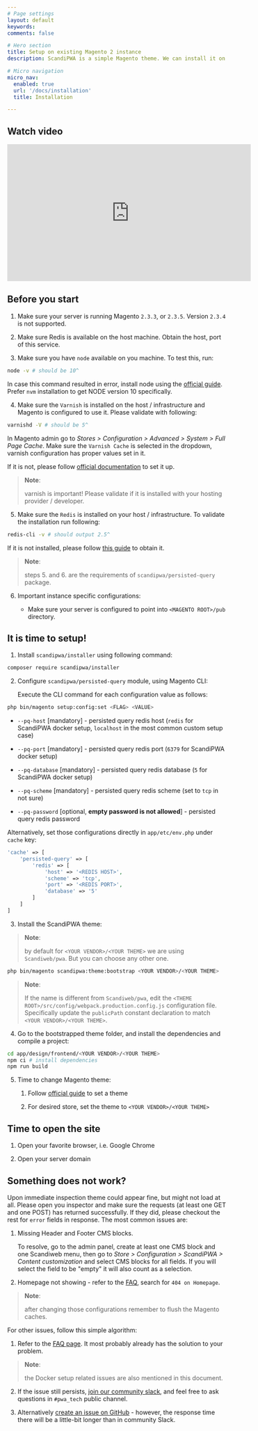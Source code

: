 ```yaml
---
# Page settings
layout: default
keywords:
comments: false

# Hero section
title: Setup on existing Magento 2 instance
description: ScandiPWA is a simple Magento theme. We can install it on existing Magento instance using composer.

# Micro navigation
micro_nav:
  enabled: true
  url: '/docs/installation'
  title: Installation

---
```


## Watch video

<div class="video">
    <iframe width="560" height="315" src="https://www.youtube.com/embed/JfvC3PcaHPU" frameborder="0" allow="accelerometer; autoplay; encrypted-media; gyroscope; picture-in-picture" allowfullscreen></iframe>
</div>

## Before you start

1. Make sure your server is running Magento `2.3.3`, or `2.3.5`. Version `2.3.4` is not supported.

2. Make sure Redis is available on the host machine. Obtain the host, port of this service.

3. Make sure you have `node` available on you machine. To test this, run:

```bash
node -v # should be 10^
```

In case this command resulted in error, install node using the [official guide](https://nodejs.org/en/download/package-manager/). Prefer `nvm` installation to get NODE version 10 specifically.

4. Make sure the `Varnish` is installed on the host / infrastructure and Magento is configured to use it. Please validate with following:

```bash
varnishd -V # should be 5^
```

In Magento admin go to _Stores > Configuration > Advanced > System > Full Page Cache_. Make sure the `Varnish Cache` is selected in the dropdown, varnish configuration has proper values set in it.

If it is not, please follow [official documentation](https://devdocs.magento.com/guides/v2.3/config-guide/varnish/config-varnish.html) to set it up.

> **Note**:
>
> varnish is important! Please validate if it is installed with your hosting provider / developer.

5. Make sure the `Redis` is installed on your host / infrastructure. To validate the installation run following:

```bash
redis-cli -v # should output 2.5^
```

If it is not installed, please follow [this guide](https://codewithhugo.com/install-just-redis-cli-on-ubuntu-debian-jessie/) to obtain it.

> **Note**:
>
> steps 5. and 6. are the requirements of `scandipwa/persisted-query` package.

6. Important instance specific configurations:

    - Make sure your server is configured to point into `<MAGENTO ROOT>/pub` directory.

## It is time to setup!

1. Install `scandipwa/installer` using following command:

```bash
composer require scandipwa/installer
```

2. Configure `scandipwa/persisted-query` module, using Magento CLI:

    Execute the CLI command for each configuration value as follows:

```bash
php bin/magento setup:config:set <FLAG> <VALUE>
```

- `--pq-host` [mandatory] - persisted query redis host  (`redis` for ScandiPWA docker setup, `localhost` in the most common custom setup case)

- `--pq-port` [mandatory] - persisted query redis port (`6379` for ScandiPWA docker setup)

- `--pq-database` [mandatory] - persisted query redis database (`5` for ScandiPWA docker setup)

- `--pq-scheme` [mandatory] - persisted query redis scheme (set to `tcp` in not sure)

- `--pq-password` [optional, **empty password is not allowed**] - persisted query redis password

Alternatively, set those configurations directly in `app/etc/env.php` under `cache` key:

```php
'cache' => [
    'persisted-query' => [
        'redis' => [
            'host' => '<REDIS HOST>',
            'scheme' => 'tcp',
            'port' => '<REDIS PORT>',
            'database' => '5'
        ]
    ]
]
```

3. Install the ScandiPWA theme:

> **Note**:
>
> by default for `<YOUR VENDOR>/<YOUR THEME>` we are using `Scandiweb/pwa`. But you can choose any other one.

```bash
php bin/magento scandipwa:theme:bootstrap <YOUR VENDOR>/<YOUR THEME>
```

> **Note**:
>
> If the name is different from `Scandiweb/pwa`, edit the `<THEME ROOT>/src/config/webpack.production.config.js` configuration file. Specifically update the `publicPath` constant declaration to match `<YOUR VENDOR>/<YOUR THEME>`.

4. Go to the bootstrapped theme folder, and install the dependencies and compile a project:

```bash
cd app/design/frontend/<YOUR VENDOR>/<YOUR THEME>
npm ci # install dependencies
npm run build
```

5. Time to change Magento theme:

    1. Follow [official guide](https://devdocs.magento.com/guides/v2.3/frontend-dev-guide/themes/theme-apply.html) to set a theme

    2. For desired store, set the theme to `<YOUR VENDOR>/<YOUR THEME>`

## Time to open the site

1. Open your favorite browser, i.e. Google Chrome

2. Open your server domain

## Something does not work?

Upon immediate inspection theme could appear fine, but might not load at all. Please open you inspector and make sure the requests (at least one GET and one POST) has returned successfully. If they did, please checkout the rest for `error` fields in response. The most common issues are:

1. Missing Header and Footer CMS blocks.

    To resolve, go to the admin panel, create at least one CMS block and one Scandiweb menu, then go to _Store > Configuration > ScandiPWA > Content customization_ and select CMS blocks for all fields. If you will select the field to be "empty" it will also count as a selection.

2. Homepage not showing - refer to the [FAQ](/docs/installing.html), search for `404 on Homepage`.

> **Note**:
>
> after changing those configurations remember to flush the Magento caches.

For other issues, follow this simple algorithm:

1. Refer to the [FAQ page](/docs/installing.html). It most probably already has the solution to your problem.

> **Note**:
>
> the Docker setup related issues are also mentioned in this document.

2. If the issue still persists, [join our community slack](https://join.slack.com/t/scandipwa/shared_invite/enQtNzE2Mjg1Nzg3MTg5LTQwM2E2NmQ0NmQ2MzliMjVjYjQ1MTFiYWU5ODAyYTYyMGQzNWM3MDhkYzkyZGMxYTJlZWI1N2ExY2Q1MDMwMTk), and feel free to ask questions in `#pwa_tech` public channel.

3. Alternatively [create an issue on GitHub](https://github.com/scandipwa/scandipwa-base/issues/new/choose) - however, the response time there will be a little-bit longer than in community Slack.

